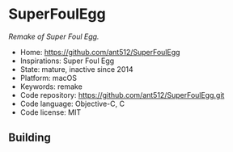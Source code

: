 # SuperFoulEgg

_Remake of Super Foul Egg._

- Home: https://github.com/ant512/SuperFoulEgg
- Inspirations: Super Foul Egg
- State: mature, inactive since 2014
- Platform: macOS
- Keywords: remake
- Code repository: https://github.com/ant512/SuperFoulEgg.git
- Code language: Objective-C, C
- Code license: MIT

## Building
